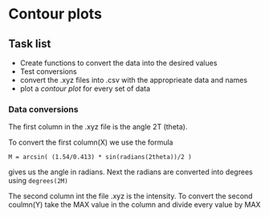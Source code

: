 # Contour plots

## Task list

- Create functions to convert the data into the desired values
- Test conversions
- convert the .xyz files into .csv with the approprieate data and names
- plot a *contour plot* for every set of data

### Data conversions

The first column in the .xyz file is the angle 2T (theta).

To convert the first column(X) we use the formula

`M = arcsin( (1.54/0.413) * sin(radians(2theta))/2 )`

gives us the angle in radians. Next the radians are converted into degrees using `degrees(2M)`

The second column int the file .xyz is the intensity.
To convert the second coulmn(Y) take the MAX value in the column and divide every value by MAX